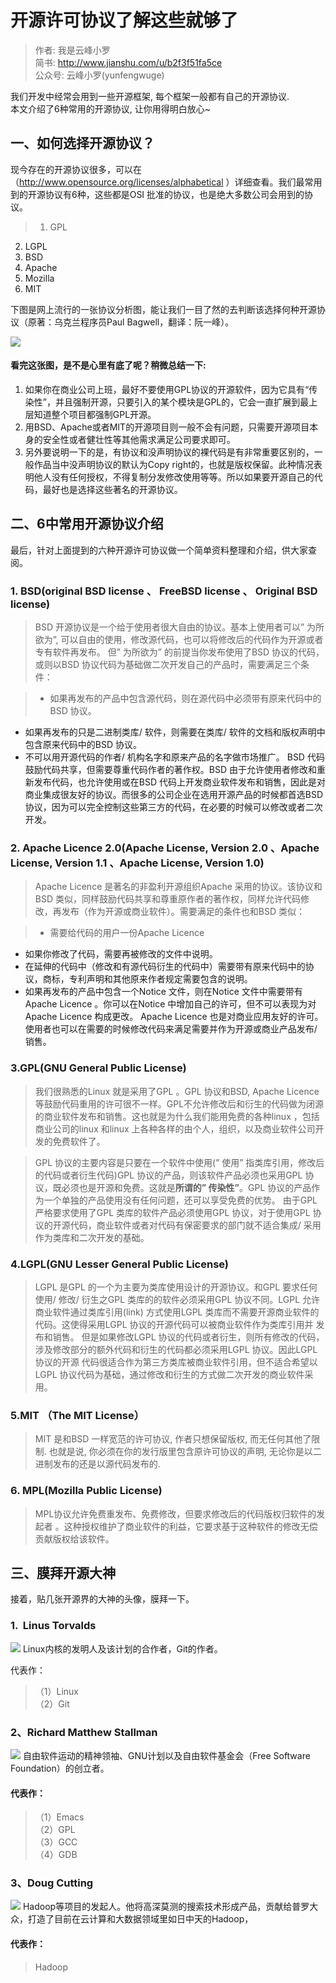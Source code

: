 # 开源许可协议了解这些就够了  

>作者: 我是云峰小罗   
>简书: http://www.jianshu.com/u/b2f3f51fa5ce   
>公众号: 云峰小罗(yunfengwuge)


我们开发中经常会用到一些开源框架, 每个框架一般都有自己的开源协议.   
本文介绍了6种常用的开源协议, 让你用得明白放心~ 


## 一、如何选择开源协议？
现今存在的开源协议很多，可以在（http://www.opensource.org/licenses/alphabetical ）详细查看。我们最常用到的开源协议有6种，这些都是OSI 批准的协议，也是绝大多数公司会用到的协议。
>1. GPL  
2. LGPL  
3. BSD  
4. Apache  
5. Mozilla  
6. MIT     

下图是网上流行的一张协议分析图，能让我们一目了然的去判断该选择何种开源协议（原著：乌克兰程序员Paul Bagwell，翻译：阮一峰）。

![](http://upload-images.jianshu.io/upload_images/4048192-4396bb85f072a39e.jpeg?imageMogr2/auto-orient/strip%7CimageView2/2/w/1240) 


#### 看完这张图，是不是心里有底了呢？稍微总结一下:  
1. 如果你在商业公司上班，最好不要使用GPL协议的开源软件，因为它具有“传染性”，并且强制开源，只要引入的某个模块是GPL的，它会一直扩展到最上层知道整个项目都强制GPL开源。   
2. 用BSD、Apache或者MIT的开源项目则一般不会有问题，只需要开源项目本身的安全性或者健壮性等其他需求满足公司要求即可。   
3. 另外要说明一下的是，有协议和没声明协议的裸代码是有非常重要区别的，一般作品当中没声明协议的默认为Copy right的，也就是版权保留。此种情况表明他人没有任何授权，不得复制分发修改使用等等。所以如果要开源自己的代码，最好也是选择这些著名的开源协议。 


## 二、6中常用开源协议介绍
最后，针对上面提到的六种开源许可协议做一个简单资料整理和介绍，供大家查阅。  

### 1. BSD(original BSD license 、 FreeBSD license 、 Original BSD license)   
>BSD 开源协议是一个给于使用者很大自由的协议。基本上使用者可以” 为所欲为”, 可以自由的使用，修改源代码，也可以将修改后的代码作为开源或者专有软件再发布。
但” 为所欲为” 的前提当你发布使用了BSD 协议的代码，或则以BSD 协议代码为基础做二次开发自己的产品时，需要满足三个条件：  

>- 如果再发布的产品中包含源代码，则在源代码中必须带有原来代码中的BSD 协议。
- 如果再发布的只是二进制类库/ 软件，则需要在类库/ 软件的文档和版权声明中包含原来代码中的BSD 协议。
- 不可以用开源代码的作者/ 机构名字和原来产品的名字做市场推广。
BSD 代码鼓励代码共享，但需要尊重代码作者的著作权。BSD 由于允许使用者修改和重新发布代码，也允许使用或在BSD 代码上开发商业软件发布和销售，因此是对 商业集成很友好的协议。而很多的公司企业在选用开源产品的时候都首选BSD 协议，因为可以完全控制这些第三方的代码，在必要的时候可以修改或者二次开发。

### 2. Apache Licence 2.0(Apache License, Version 2.0 、Apache License, Version 1.1 、Apache License, Version 1.0)    

>Apache Licence 是著名的非盈利开源组织Apache 采用的协议。该协议和BSD 类似，同样鼓励代码共享和尊重原作者的著作权，同样允许代码修改，再发布（作为开源或商业软件）。需要满足的条件也和BSD 类似： 

>- 需要给代码的用户一份Apache Licence
- 如果你修改了代码，需要再被修改的文件中说明。
- 在延伸的代码中（修改和有源代码衍生的代码中）需要带有原来代码中的协议，商标，专利声明和其他原来作者规定需要包含的说明。
- 如果再发布的产品中包含一个Notice 文件，则在Notice 文件中需要带有Apache Licence 。你可以在Notice 中增加自己的许可，但不可以表现为对Apache Licence 构成更改。
Apache Licence 也是对商业应用友好的许可。使用者也可以在需要的时候修改代码来满足需要并作为开源或商业产品发布/ 销售。

### 3.GPL(GNU General Public License)     
>我们很熟悉的Linux 就是采用了GPL 。GPL 协议和BSD, Apache Licence 等鼓励代码重用的许可很不一样。GPL不允许修改后和衍生的代码做为闭源的商业软件发布和销售。这也就是为什么我们能用免费的各种linux ，包括商业公司的linux 和linux 上各种各样的由个人，组织，以及商业软件公司开发的免费软件了。    

>GPL 协议的主要内容是只要在一个软件中使用(” 使用” 指类库引用，修改后的代码或者衍生代码)GPL 协议的产品，则该软件产品必须也采用GPL 协议，既必须也是开源和免费。这就是**所谓的” 传染性”**。GPL 协议的产品作为一个单独的产品使用没有任何问题，还可以享受免费的优势。
由于GPL 严格要求使用了GPL 类库的软件产品必须使用GPL 协议，对于使用GPL 协议的开源代码，商业软件或者对代码有保密要求的部门就不适合集成/ 采用作为类库和二次开发的基础。

### 4.LGPL(GNU Lesser General Public License)   
>LGPL 是GPL 的一个为主要为类库使用设计的开源协议。和GPL 要求任何使用/ 修改/ 衍生之GPL 类库的的软件必须采用GPL 协议不同。LGPL 允许商业软件通过类库引用(link) 方式使用LGPL 类库而不需要开源商业软件的代码。这使得采用LGPL 协议的开源代码可以被商业软件作为类库引用并 发布和销售。
但是如果修改LGPL 协议的代码或者衍生，则所有修改的代码，涉及修改部分的额外代码和衍生的代码都必须采用LGPL 协议。因此LGPL 协议的开源 代码很适合作为第三方类库被商业软件引用，但不适合希望以LGPL 协议代码为基础，通过修改和衍生的方式做二次开发的商业软件采用。

### 5.MIT （The MIT License）
>MIT 是和BSD 一样宽范的许可协议, 作者只想保留版权, 而无任何其他了限制. 也就是说, 你必须在你的发行版里包含原许可协议的声明, 无论你是以二进制发布的还是以源代码发布的.

### 6. MPL(Mozilla Public License)
>MPL协议允许免费重发布、免费修改，但要求修改后的代码版权归软件的发起者 。这种授权维护了商业软件的利益，它要求基于这种软件的修改无偿贡献版权给该软件。


## 三、膜拜开源大神
接着，贴几张开源界的大神的头像，膜拜一下。  
### 1.  Linus Torvalds
![](http://upload-images.jianshu.io/upload_images/4048192-1fca0ffb9dd09f48.jpeg?imageMogr2/auto-orient/strip%7CimageView2/2/w/1240)
Linux内核的发明人及该计划的合作者，Git的作者。  

代表作：  
>（1）Linux   
（2）Git     

 
### 2、Richard Matthew Stallman

![](http://upload-images.jianshu.io/upload_images/4048192-34e800dd8ffa1426.jpeg?imageMogr2/auto-orient/strip%7CimageView2/2/w/1240)
自由软件运动的精神领袖、GNU计划以及自由软件基金会（Free Software Foundation）的创立者。
#### 代表作：
>（1）Emacs   
 （2）GPL   
 （3）GCC   
（4）GDB    

### 3、Doug Cutting 
![](http://upload-images.jianshu.io/upload_images/4048192-270e11dfe4ec03b9.jpeg?imageMogr2/auto-orient/strip%7CimageView2/2/w/1240)
Hadoop等项目的发起人。他将高深莫测的搜索技术形成产品，贡献给普罗大众，打造了目前在云计算和大数据领域里如日中天的Hadoop，  

#### 代表作： 
> Hadoop